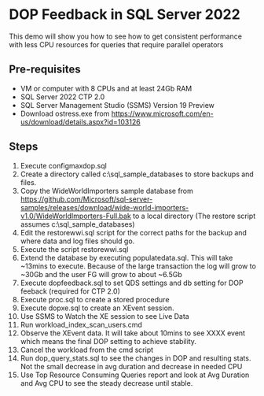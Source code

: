 # DOP Feedback in SQL Server 2022

This demo will show you how to see how to get consistent performance with less CPU resources for queries that require parallel operators

## Pre-requisites

- VM or computer with 8 CPUs and at least 24Gb RAM
- SQL Server 2022 CTP 2.0
- SQL Server Management Studio (SSMS) Version 19 Preview
- Download ostress.exe from https://www.microsoft.com/en-us/download/details.aspx?id=103126

## Steps

1. Execute configmaxdop.sql
1. Create a directory called c:\sql_sample_databases to store backups and files.
1. Copy the WideWorldImporters sample database from https://github.com/Microsoft/sql-server-samples/releases/download/wide-world-importers-v1.0/WideWorldImporters-Full.bak to a local directory (The restore script assumes c:\sql_sample_databases)
1. Edit the restorewwi.sql script for the correct paths for the backup and where data and log files should go.
1. Execute the script restorewwi.sql
1. Extend the database by executing populatedata.sql. This will take ~13mins to execute. Because of the large transaction the log will grow to ~30Gb and the user FG will grow to about ~6.5Gb
1. Execute dopfeedback.sql to set QDS settings and db setting for DOP feeback (required for CTP 2.0)
1. Execute proc.sql to create a stored procedure
1. Execute dopxe.sql to create an XEvent session.
1. Use SSMS to Watch the XE session to see Live Data
1. Run workload_index_scan_users.cmd
1. Observe the XEvent data. It will take about 10mins to see XXXX event which means the final DOP setting to achieve stability.
1. Cancel the workload from the cmd script
1. Run dop_query_stats.sql to see the changes in DOP and resulting stats. Not the small decrease in avg duration and decrease in needed CPU
1. Use Top Resource Consuming Queries report and look at Avg Duration and Avg CPU to see the steady decrease until stable.
